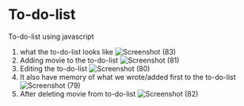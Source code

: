 # To-do-list
To-do-list using javascript
1. what the to-do-list looks like
![Screenshot (83)](https://github.com/user-attachments/assets/1b3ee269-e0bb-4f46-84fa-e80c8d3a7a32)
3. Adding movie to the to-do-list
![Screenshot (81)](https://github.com/user-attachments/assets/f66a01b1-19f6-465e-962f-85c929b76a44)
4. Editing the to-do-list
![Screenshot (80)](https://github.com/user-attachments/assets/22e9c727-3bac-4902-a522-8afa08b20a68)
5. It also have memory of what we wrote/added first to the to-do-list
![Screenshot (79)](https://github.com/user-attachments/assets/9c98f85a-5a1f-4492-a024-07002cebba06)
6. After deleting movie from to-do-list
![Screenshot (82)](https://github.com/user-attachments/assets/d1287395-123f-48ab-8347-fd4974ae5b89)
